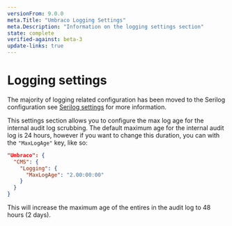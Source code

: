 ```yaml
---
versionFrom: 9.0.0
meta.Title: "Umbraco Logging Settings"
meta.Description: "Information on the logging settings section"
state: complete
verified-against: beta-3
update-links: true
---
```


# Logging settings

The majority of logging related configuration has been moved to the Serilog configuration see [Serilog settings](../Serilog/) for more information. 

This settings section allows you to configure the max log age for the internal audit log scrubbing. The default maximum age for the internal audit log is 24 hours, however if you want to change this duration, you can with the `"MaxLogAge"` key, like so:


```json
"Umbraco": {
  "CMS": {
    "Logging": {
      "MaxLogAge": "2.00:00:00"
    }
  }
}
```

This will increase the maximum age of the entires in the audit log to 48 hours (2 days).
